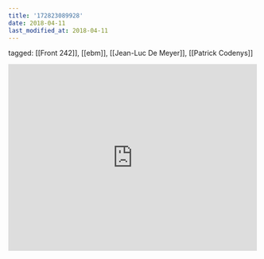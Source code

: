 ```yaml
---
title: '172823089928'
date: 2018-04-11
last_modified_at: 2018-04-11
---
```

tagged: [[Front 242]], [[ebm]], [[Jean-Luc De Meyer]], [[Patrick Codenys]]
<iframe allow="accelerometer; autoplay; clipboard-write; encrypted-media; gyroscope; picture-in-picture" allowfullscreen="" frameborder="0" height="375" id="youtube_iframe" src="https://www.youtube.com/embed/doxPd-fcZw0?feature=oembed&amp;enablejsapi=1&amp;origin=https://safe.txmblr.com&amp;wmode=opaque" width="500"></iframe>